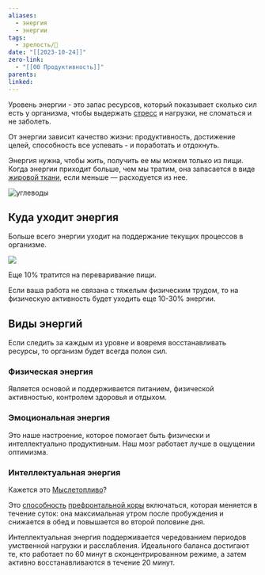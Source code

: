 ```yaml
---
aliases:
  - энергия
  - энергии
tags:
  - зрелость/🌱
date: "[[2023-10-24]]"
zero-link:
  - "[[00 Продуктивность]]"
parents: 
linked:
---
```

Уровень энергии - это запас ресурсов, который показывает сколько сил есть у организма, чтобы выдержать [стресс](Стресс.md) и нагрузки, не сломаться и не заболеть.

От энергии зависит качество жизни: продуктивность, достижение целей, способность все успевать - и поработать и отдохнуть.

Энергия нужна, чтобы жить, получить ее мы можем только из пищи. Когда энергии приходит больше, чем мы тратим, она запасается в виде [жировой ткани](Жировая%20ткань.md), если меньше — расходуется из нее.

![углеводы](Пищевые%20Углеводы.md#^61dd0d)


## Куда уходит энергия
Больше всего энергии уходит на поддержание текущих процессов в организме.

![](Мозг.md#^572f04)

Еще 10% тратится на переваривание пищи.

Если ваша работа не связана с тяжелым физическим трудом, то на физическую активность будет уходить еще 10-30% энергии.

## Виды энергий
Если следить за каждым из уровне и вовремя восстанавливать ресурсы, то организм будет всегда полон сил.
### Физическая энергия
Является основой и поддерживается питанием, физической активностью, контролем здоровья и отдыхом.
### Эмоциональная энергия
Это наше настроение, которое помогает быть физически и интеллектуально продуктивным. Наш мозг работает лучше в ощущении оптимизма.
### Интеллектуальная энергия
Кажется это [Мыслетопливо](Мыслетопливо.md)?

Это [способность](https://www.ncbi.nlm.nih.gov/pmc/articles/PMC2752881/) [префронтальной коры](Префронтальная%20кора.md) включаться, которая меняется в течение суток: она максимальная утром после пробуждения и снижается в обед и повышается во второй половине дня.

Интеллектуальная энергия поддерживается чередованием периодов умственной нагрузки и расслабления. Идеального баланса достигают те, кто работает по 60 минут в сконцентрированном режиме, а затем активно восстанавливаются в течение 20 минут.

